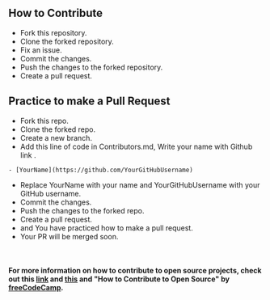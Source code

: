 ## How to Contribute

* Fork this repository.
* Clone the forked repository.
* Fix an issue.
* Commit the changes.
* Push the changes to the forked repository.
* Create a pull request.


## Practice to make a Pull Request
* Fork this repo.
* Clone the forked repo.
* Create a new branch.
* Add this line of code in Contributors.md,  Write your name with Github link  .
```
- [YourName](https://github.com/YourGitHubUsername)
```
 

* Replace YourName with your name and YourGitHubUsername with your GitHub username.
* Commit the changes.
* Push the changes to the forked repo.
* Create a pull request.
* and You have practiced how to make a pull request.
* Your PR will be merged soon.

<br>

#### For more information on how to contribute to open source projects, check out this [link](https://opensource.guide/how-to-contribute/) and [this](https://www.digitalocean.com/community/tutorial_series/an-introduction-to-open-source) and "How to Contribute to Open Source" by [freeCodeCamp](https://www.freecodecamp.org/news/how-to-contribute-to-open-source-projects/).
